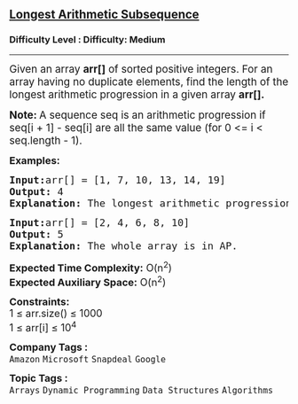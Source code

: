 <h2><a href="https://www.geeksforgeeks.org/problems/longest-arithmetic-progression1019/1">Longest Arithmetic Subsequence</a></h2><h3>Difficulty Level : Difficulty: Medium</h3><hr><div class="problems_problem_content__Xm_eO"><p><span style="font-size: 14pt;">Given an array <strong>arr[]</strong> of sorted positive integers. For an array having no duplicate elements, find the length of the longest arithmetic progression in a given array <strong>arr[].</strong></span></p>
<p><span style="font-size: 14pt;"><strong>Note: </strong></span><span style="font-size: 18.6667px;">A sequence seq is an arithmetic progression if seq[i + 1] - seq[i] are all the same value (for 0 &lt;= i &lt; seq.length - 1).</span></p>
<p><span style="font-size: 18px;"><strong>Examples:</strong></span></p>
<pre><span style="font-size: 18px;"><strong>Input:</strong>arr[] = [1, 7, 10, 13, 14, 19]
<strong>Output:</strong> 4
<strong>Explanation:</strong> The longest arithmetic progression is [1, 7, 13, 19].</span></pre>
<pre><span style="font-size: 18px;"><strong>Input:</strong>arr[] = [2, 4, 6, 8, 10]
<strong>Output:</strong> 5
<strong>Explanation:</strong> The whole array is in AP.</span></pre>
<p><span style="font-size: 18px;"><strong>Expected Time Complexity:</strong> O(n<sup>2</sup>)<br><strong>Expected Auxiliary Space:</strong> O(n<sup>2</sup>)</span></p>
<p><span style="font-size: 18px;"><strong>Constraints:</strong><br>1 ≤ arr.size() ≤ 1000<br>1 ≤ arr[i] ≤ 10<sup>4</sup></span></p></div><p><span style=font-size:18px><strong>Company Tags : </strong><br><code>Amazon</code>&nbsp;<code>Microsoft</code>&nbsp;<code>Snapdeal</code>&nbsp;<code>Google</code>&nbsp;<br><p><span style=font-size:18px><strong>Topic Tags : </strong><br><code>Arrays</code>&nbsp;<code>Dynamic Programming</code>&nbsp;<code>Data Structures</code>&nbsp;<code>Algorithms</code>&nbsp;